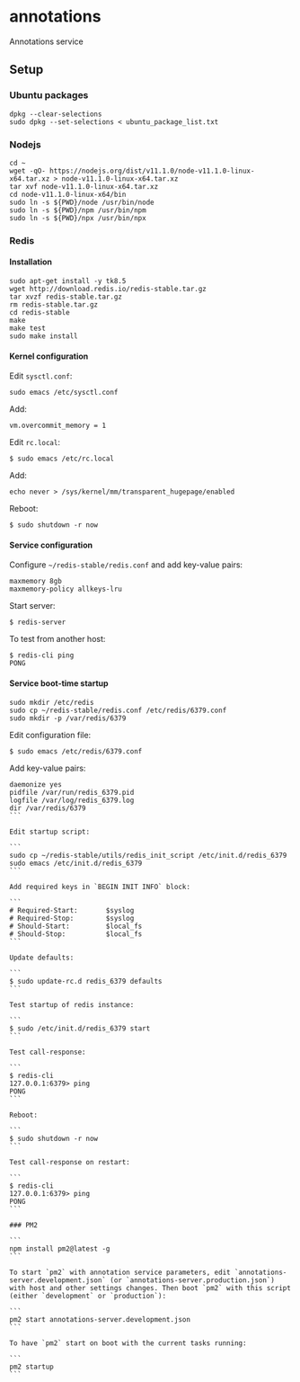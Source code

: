 # annotations
Annotations service

## Setup

### Ubuntu packages

```
dpkg --clear-selections
sudo dpkg --set-selections < ubuntu_package_list.txt
```

### Nodejs

```
cd ~
wget -qO- https://nodejs.org/dist/v11.1.0/node-v11.1.0-linux-x64.tar.xz > node-v11.1.0-linux-x64.tar.xz
tar xvf node-v11.1.0-linux-x64.tar.xz
cd node-v11.1.0-linux-x64/bin
sudo ln -s ${PWD}/node /usr/bin/node
sudo ln -s ${PWD}/npm /usr/bin/npm
sudo ln -s ${PWD}/npx /usr/bin/npx
```

### Redis

#### Installation

```
sudo apt-get install -y tk8.5
wget http://download.redis.io/redis-stable.tar.gz
tar xvzf redis-stable.tar.gz
rm redis-stable.tar.gz
cd redis-stable
make
make test
sudo make install
```

#### Kernel configuration

Edit `sysctl.conf`:

```
sudo emacs /etc/sysctl.conf
```

Add:

```
vm.overcommit_memory = 1
```

Edit `rc.local`:

```
$ sudo emacs /etc/rc.local
```

Add:

```
echo never > /sys/kernel/mm/transparent_hugepage/enabled
```


Reboot:

```
$ sudo shutdown -r now
```

#### Service configuration


Configure `~/redis-stable/redis.conf` and add key-value pairs:

```
maxmemory 8gb
maxmemory-policy allkeys-lru
```

Start server:

```
$ redis-server
```

To test from another host:

```
$ redis-cli ping
PONG
```

#### Service boot-time startup

```
sudo mkdir /etc/redis
sudo cp ~/redis-stable/redis.conf /etc/redis/6379.conf
sudo mkdir -p /var/redis/6379
```

Edit configuration file:

```
$ sudo emacs /etc/redis/6379.conf
```

Add key-value pairs:

````
daemonize yes
pidfile /var/run/redis_6379.pid
logfile /var/log/redis_6379.log
dir /var/redis/6379
```

Edit startup script:

```
sudo cp ~/redis-stable/utils/redis_init_script /etc/init.d/redis_6379
sudo emacs /etc/init.d/redis_6379
```

Add required keys in `BEGIN INIT INFO` block:

```
# Required-Start:       $syslog                                                                                                                                                                                                                                         
# Required-Stop:        $syslog                                                                                                                                                                                                                                         
# Should-Start:         $local_fs                                                                                                                                                                                                                                       
# Should-Stop:          $local_fs      
```

Update defaults:

```
$ sudo update-rc.d redis_6379 defaults
```

Test startup of redis instance:

```
$ sudo /etc/init.d/redis_6379 start
```

Test call-response:

```
$ redis-cli
127.0.0.1:6379> ping
PONG
```

Reboot:

```
$ sudo shutdown -r now
```

Test call-response on restart:

```
$ redis-cli
127.0.0.1:6379> ping
PONG
```

### PM2

```
npm install pm2@latest -g
```

To start `pm2` with annotation service parameters, edit `annotations-server.development.json` (or `annotations-server.production.json`) with host and other settings changes. Then boot `pm2` with this script (either `development` or `production`):

```
pm2 start annotations-server.development.json
```

To have `pm2` start on boot with the current tasks running:

```
pm2 startup
```